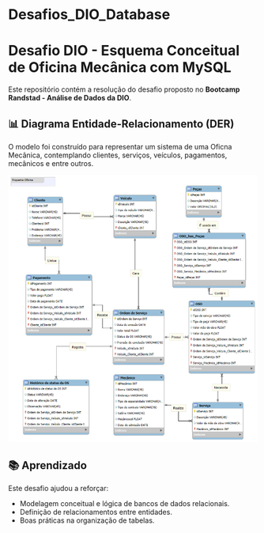# Desafios_DIO_Database

# Desafio DIO - Esquema Conceitual de Oficina Mecânica com MySQL

Este repositório contém a resolução do desafio proposto no **Bootcamp Randstad - Análise de Dados da DIO**.

## 📊 Diagrama Entidade-Relacionamento (DER)

O modelo foi construído para representar um sistema de uma Oficna Mecânica, contemplando clientes, serviços, veículos, pagamentos, mecânicos e entre outros.

![Diagrama](./EsquemaOficina/oficinaeer.png)


## 📚 Aprendizado
Este desafio ajudou a reforçar:
- Modelagem conceitual e lógica de bancos de dados relacionais.
- Definição de relacionamentos entre entidades.
- Boas práticas na organização de tabelas.

